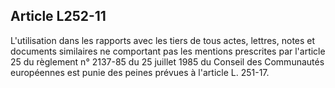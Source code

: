 Article L252-11
----
L'utilisation dans les rapports avec les tiers de tous actes, lettres, notes et
documents similaires ne comportant pas les mentions prescrites par l'article 25
du règlement n° 2137-85 du 25 juillet 1985 du Conseil des Communautés
européennes est punie des peines prévues à l'article L. 251-17.
